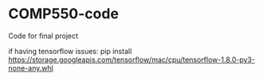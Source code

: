 # COMP550-code
Code for final project

if having tensorflow issues: pip install https://storage.googleapis.com/tensorflow/mac/cpu/tensorflow-1.8.0-py3-none-any.whl
